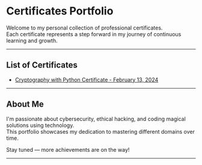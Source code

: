 # Certificates Portfolio

Welcome to my personal collection of professional certificates.  
Each certificate represents a step forward in my journey of continuous learning and growth.

---

## List of Certificates

- [Cryptography with Python Certificate - February 13, 2024](./Cryptography-with-python-13Feb2024/)

---

## About Me

I'm passionate about cybersecurity, ethical hacking, and coding magical solutions using technology.  
This portfolio showcases my dedication to mastering different domains over time.

Stay tuned — more achievements are on the way!

---
